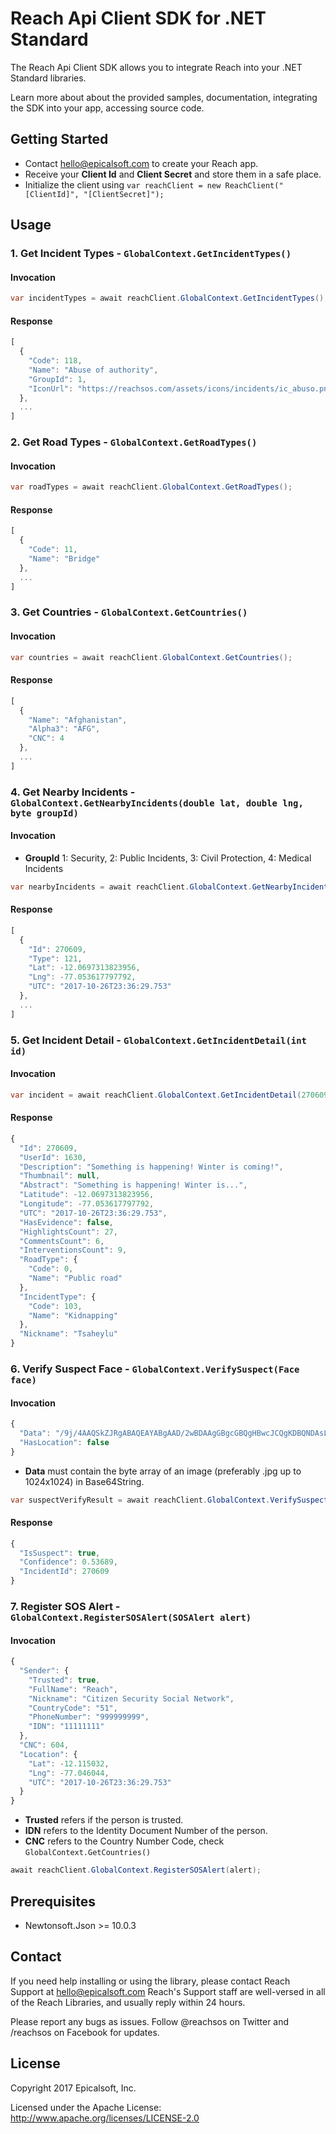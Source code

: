 # Reach Api Client SDK for .NET Standard
The Reach Api Client SDK allows you to integrate Reach into your .NET Standard libraries.

Learn more about about the provided samples, documentation, integrating the SDK into your app, accessing source code.

## Getting Started
* Contact [hello@epicalsoft.com](mailto:hello@epicalsoft.com) to create your Reach app.
* Receive your **Client Id** and **Client Secret** and store them in a safe place.
* Initialize the client using `var reachClient = new ReachClient("[ClientId]", "[ClientSecret]");`

## Usage
### 1. Get Incident Types - `GlobalContext.GetIncidentTypes()`
#### Invocation
```csharp
var incidentTypes = await reachClient.GlobalContext.GetIncidentTypes();
```
#### Response
```javascript
[
  {
    "Code": 118,
    "Name": "Abuse of authority",
    "GroupId": 1,
    "IconUrl": "https://reachsos.com/assets/icons/incidents/ic_abuso.png"
  },
  ...
]
```

### 2. Get Road Types - `GlobalContext.GetRoadTypes()`
#### Invocation
```csharp
var roadTypes = await reachClient.GlobalContext.GetRoadTypes();
```
#### Response
```javascript
[
  {
    "Code": 11,
    "Name": "Bridge"
  },
  ...
]
```

### 3. Get Countries - `GlobalContext.GetCountries()`
#### Invocation
```csharp
var countries = await reachClient.GlobalContext.GetCountries();
```
#### Response
```javascript
[
  {
    "Name": "Afghanistan",
    "Alpha3": "AFG",
    "CNC": 4
  },
  ...
]
```

### 4. Get Nearby Incidents - `GlobalContext.GetNearbyIncidents(double lat, double lng, byte groupId)`
#### Invocation
* **GroupId** 1: Security, 2: Public Incidents, 3: Civil Protection, 4: Medical Incidents
```csharp
var nearbyIncidents = await reachClient.GlobalContext.GetNearbyIncidents(-12.051299, -77.064956, 1);
```
#### Response
```javascript
[
  {
    "Id": 270609,
    "Type": 121,
    "Lat": -12.0697313823956,
    "Lng": -77.053617797792,
    "UTC": "2017-10-26T23:36:29.753"
  },
  ...
]
```

### 5. Get Incident Detail - `GlobalContext.GetIncidentDetail(int id)`
#### Invocation
```csharp
var incident = await reachClient.GlobalContext.GetIncidentDetail(270609);
```
#### Response
```javascript
{
  "Id": 270609,
  "UserId": 1630,
  "Description": "Something is happening! Winter is coming!",
  "Thumbnail": null,
  "Abstract": "Something is happening! Winter is...",
  "Latitude": -12.0697313823956,
  "Longitude": -77.053617797792,
  "UTC": "2017-10-26T23:36:29.753",
  "HasEvidence": false,
  "HighlightsCount": 27,
  "CommentsCount": 6,
  "InterventionsCount": 9,
  "RoadType": {
    "Code": 0,
    "Name": "Public road"
  },
  "IncidentType": {
    "Code": 103,
    "Name": "Kidnapping"
  },
  "Nickname": "Tsaheylu"
}
```

### 6. Verify Suspect Face - `GlobalContext.VerifySuspect(Face face)`
#### Invocation
```javascript
{
  "Data": "/9j/4AAQSkZJRgABAQEAYABgAAD/2wBDAAgGBgcGBQgHBwcJCQgKDBQNDAsL...",
  "HasLocation": false
}
```
* **Data** must contain the byte array of an image (preferably .jpg up to 1024x1024) in Base64String.
```csharp
var suspectVerifyResult = await reachClient.GlobalContext.VerifySuspect(face);
```
#### Response
```javascript
{
  "IsSuspect": true,
  "Confidence": 0.53689,
  "IncidentId": 270609
}
```

### 7. Register SOS Alert - `GlobalContext.RegisterSOSAlert(SOSAlert alert)`
#### Invocation
```javascript
{
  "Sender": {
    "Trusted": true,
    "FullName": "Reach",
    "Nickname": "Citizen Security Social Network",
    "CountryCode": "51",
    "PhoneNumber": "999999999",
    "IDN": "11111111"
  },
  "CNC": 604,
  "Location": {
    "Lat": -12.115032,
    "Lng": -77.046044,
    "UTC": "2017-10-26T23:36:29.753"
  }
}
```
* **Trusted** refers if the person is trusted.
* **IDN** refers to the Identity Document Number of the person.
* **CNC** refers to the Country Number Code, check `GlobalContext.GetCountries()`
```csharp
await reachClient.GlobalContext.RegisterSOSAlert(alert);
```

## Prerequisites
* Newtonsoft.Json >= 10.0.3

## Contact
If you need help installing or using the library, please contact Reach Support at hello@epicalsoft.com Reach's Support staff are well-versed in all of the Reach Libraries, and usually reply within 24 hours.

Please report any bugs as issues.
Follow @reachsos on Twitter and /reachsos on Facebook for updates.

## License
Copyright 2017 Epicalsoft, Inc.

Licensed under the Apache License: http://www.apache.org/licenses/LICENSE-2.0
